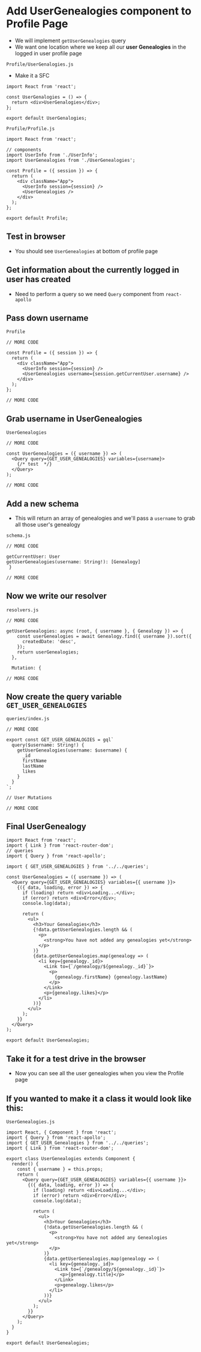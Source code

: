 # Add UserGenealogies component to Profile Page
* We will implement `getUserGenealogies` query
* We want one location where we keep all our **user Genealogies** in the logged in user profile page

`Profile/UserGenalogies.js`

* Make it a SFC

```
import React from 'react';

const UserGenalogies = () => {
  return <div>UserGenalogies</div>;
};

export default UserGenalogies;
```

`Profile/Profile.js`

```
import React from 'react';

// components
import UserInfo from './UserInfo';
import UserGenealogies from './UserGenealogies';

const Profile = ({ session }) => {
  return (
    <div className="App">
      <UserInfo session={session} />
      <UserGenealogies />
    </div>
  );
};

export default Profile;
```

## Test in browser
* You should see `UserGenealogies` at bottom of profile page

## Get information about the currently logged in user has created
* Need to perform a query so we need `Query` component from `react-apollo`

## Pass down username
`Profile`

```
// MORE CODE

const Profile = ({ session }) => {
  return (
    <div className="App">
      <UserInfo session={session} />
      <UserGenealogies username={session.getCurrentUser.username} />
    </div>
  );
};

// MORE CODE
```

## Grab username in UserGenealogies

`UserGenealogies`

```
// MORE CODE

const UserGenealogies = ({ username }) => (
  <Query query={GET_USER_GENEALOGIES} variables={username}>
    {/* test  */}
  </Query>
);

// MORE CODE
```

## Add a new schema
* This will return an array of genealogies and we'll pass a `username` to grab all those user's genealogy

`schema.js`

```
// MORE CODE

getCurrentUser: User
getUserGenealogies(username: String!): [Genealogy]
 }

// MORE CODE
```

## Now we write our resolver
`resolvers.js`

```
// MORE CODE

getUserGenealogies: async (root, { username }, { Genealogy }) => {
    const userGenealogies = await Genealogy.find({ username }).sort({
      createdDate: 'desc',
    });
    return userGenealogies;
  },

  Mutation: {

// MORE CODE
```

## Now create the query variable `GET_USER_GENEALOGIES`

`queries/index.js`

```
// MORE CODE

export const GET_USER_GENEALOGIES = gql`
  query($username: String!) {
    getUserGenealogies(username: $username) {
      _id
      firstName
      lastName
      likes
    }
  }
`;

// User Mutations

// MORE CODE
```

## Final UserGenealogy

```
import React from 'react';
import { Link } from 'react-router-dom';
// queries
import { Query } from 'react-apollo';

import { GET_USER_GENEALOGIES } from '../../queries';

const UserGenealogies = ({ username }) => (
  <Query query={GET_USER_GENEALOGIES} variables={{ username }}>
    {({ data, loading, error }) => {
      if (loading) return <div>Loading...</div>;
      if (error) return <div>Error</div>;
      console.log(data);

      return (
        <ul>
          <h3>Your Genealogies</h3>
          {!data.getUserGenealogies.length && (
            <p>
              <strong>You have not added any genealogies yet</strong>
            </p>
          )}
          {data.getUserGenealogies.map(genealogy => (
            <li key={genealogy._id}>
              <Link to={`/genealogy/${genealogy._id}`}>
                <p>
                  {genealogy.firstName} {genealogy.lastName}
                </p>
              </Link>
              <p>{genealogy.likes}</p>
            </li>
          ))}
        </ul>
      );
    }}
  </Query>
);

export default UserGenealogies;
```

## Take it for a test drive in the browser
* Now you can see all the user genealogies when you view the Profile page

## If you wanted to make it a class it would look like this:

`UserGenealogies.js`

```
import React, { Component } from 'react';
import { Query } from 'react-apollo';
import { GET_USER_Genealogies } from '../../queries';
import { Link } from 'react-router-dom';

export class UserGenealogies extends Component {
  render() {
    const { username } = this.props;
    return (
      <Query query={GET_USER_GENEALOGIES} variables={{ username }}>
        {({ data, loading, error }) => {
          if (loading) return <div>Loading...</div>;
          if (error) return <div>Error</div>;
          console.log(data);

          return (
            <ul>
              <h3>Your Genealogies</h3>
              {!data.getUserGenealogies.length && (
                <p>
                  <strong>You have not added any Genealogies yet</strong>
                </p>
              )}
              {data.getUserGenealogies.map(genealogy => (
                <li key={genealogy._id}>
                  <Link to={`/genealogy/${genealogy._id}`}>
                    <p>{genealogy.title}</p>
                  </Link>
                  <p>genealogy.likes</p>
                </li>
              ))}
            </ul>
          );
        }}
      </Query>
    );
  }
}

export default UserGenealogies;

```





